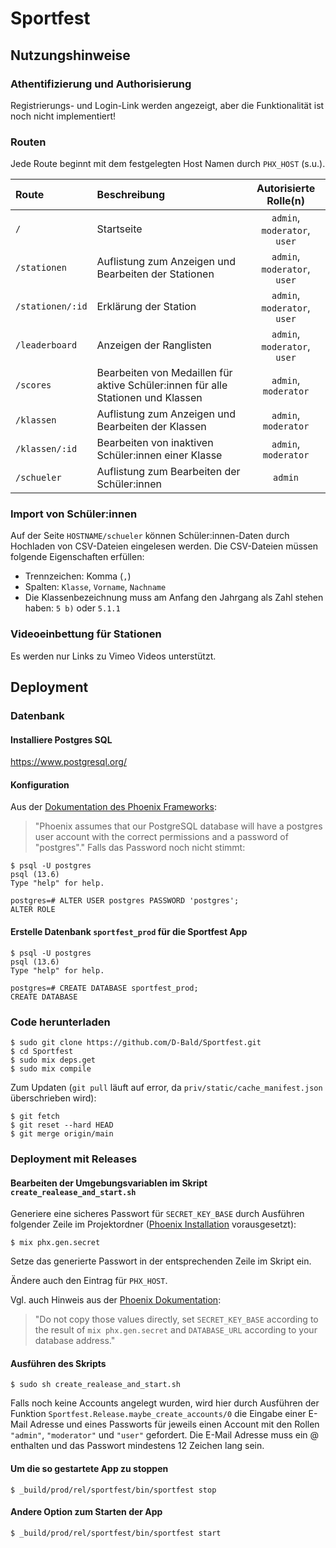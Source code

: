 # Sportfest

## Nutzungshinweise

### Athentifizierung und Authorisierung
Registrierungs- und Login-Link werden angezeigt, aber die Funktionalität ist noch nicht implementiert!

### Routen
Jede Route beginnt mit dem festgelegten Host Namen durch `PHX_HOST` (s.u.).

| Route | Beschreibung | Autorisierte Rolle(n) |
|:------|:-------------|:---------------------:|
| `/` | Startseite | `admin`, `moderator`, `user` |
| `/stationen` | Auflistung zum Anzeigen und Bearbeiten der Stationen | `admin`, `moderator`, `user` |
| `/stationen/:id` | Erklärung der Station |`admin`, `moderator`, `user` |
| `/leaderboard` | Anzeigen der Ranglisten | `admin`, `moderator`, `user` |
| `/scores` | Bearbeiten von Medaillen für aktive Schüler:innen für alle Stationen und Klassen | `admin`, `moderator` |
| `/klassen` | Auflistung zum Anzeigen und Bearbeiten der Klassen | `admin`, `moderator` |
| `/klassen/:id` | Bearbeiten von inaktiven Schüler:innen einer Klasse | `admin`, `moderator` |
| `/schueler` | Auflistung zum Bearbeiten der Schüler:innen | `admin` |


### Import von Schüler:innen
Auf der Seite `HOSTNAME/schueler` können Schüler:innen-Daten durch Hochladen von CSV-Dateien eingelesen werden. Die CSV-Dateien müssen folgende Eigenschaften erfüllen:
- Trennzeichen: Komma (`,`)
- Spalten: `Klasse`, `Vorname`, `Nachname`
- Die Klassenbezeichnung muss am Anfang den Jahrgang als Zahl stehen haben: `5 b)` oder `5.1.1`

### Videoeinbettung für Stationen
Es werden nur Links zu Vimeo Videos unterstützt.

## Deployment

### Datenbank
#### Installiere Postgres SQL
https://www.postgresql.org/
#### Konfiguration
Aus der [Dokumentation des Phoenix Frameworks](https://hexdocs.pm/phoenix/up_and_running.html):
> "Phoenix assumes that our PostgreSQL database will have a postgres user account with the correct permissions and a password of "postgres"."
Falls das Password noch nicht stimmt:
```console
$ psql -U postgres
psql (13.6)
Type "help" for help.

postgres=# ALTER USER postgres PASSWORD 'postgres';
ALTER ROLE
```

#### Erstelle Datenbank `sportfest_prod` für die Sportfest App
```console
$ psql -U postgres
psql (13.6)
Type "help" for help.

postgres=# CREATE DATABASE sportfest_prod;
CREATE DATABASE
```

### Code herunterladen
```console
$ sudo git clone https://github.com/D-Bald/Sportfest.git
$ cd Sportfest
$ sudo mix deps.get
$ sudo mix compile
```
Zum Updaten (`git pull` läuft auf error, da `priv/static/cache_manifest.json` überschrieben wird):
```console
$ git fetch
$ git reset --hard HEAD
$ git merge origin/main
```

### Deployment mit Releases
#### Bearbeiten der Umgebungsvariablen im Skript `create_realease_and_start.sh`
Generiere eine sicheres Passwort für `SECRET_KEY_BASE` durch Ausführen folgender Zeile im Projektordner ([Phoenix Installation](https://hexdocs.pm/phoenix/1.6.6/installation.html) vorausgesetzt):
```console
$ mix phx.gen.secret
```
Setze das generierte Passwort in der entsprechenden Zeile im Skript ein.

Ändere auch den Eintrag für `PHX_HOST`.

Vgl. auch Hinweis aus der [Phoenix Dokumentation](https://hexdocs.pm/phoenix/1.6.6/deployment.html):
> "Do not copy those values directly, set `SECRET_KEY_BASE` according to the result of `mix phx.gen.secret` and `DATABASE_URL` according to your database address."

#### Ausführen des Skripts
```console
$ sudo sh create_realease_and_start.sh
```

Falls noch keine Accounts angelegt wurden, wird hier durch Ausführen der Funktion `Sportfest.Release.maybe_create_accounts/0` die Eingabe einer E-Mail Adresse und eines Passworts für jeweils einen Account mit den Rollen `"admin"`, `"moderator"` und `"user"` gefordert. Die E-Mail Adresse muss ein @ enthalten und das Passwort mindestens 12 Zeichen lang sein.

#### Um die so gestartete App zu stoppen
```console
$ _build/prod/rel/sportfest/bin/sportfest stop
```

#### Andere Option zum Starten der App
```console
$ _build/prod/rel/sportfest/bin/sportfest start
```